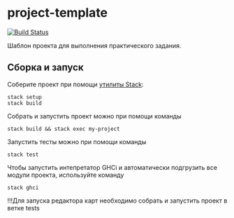 # project-template

[![Build Status](https://travis-ci.org/cmc-haskell-2017/project-template.svg?branch=master)](https://travis-ci.org/cmc-haskell-2017/project-template)

Шаблон проекта для выполнения практического задания.

## Сборка и запуск

Соберите проект при помощи [утилиты Stack](https://www.haskellstack.org):

```
stack setup
stack build
```

Собрать и запустить проект можно при помощи команды

```
stack build && stack exec my-project
```

Запустить тесты можно при помощи команды

```
stack test
```

Чтобы запустить интепретатор GHCi и автоматически подгрузить все модули проекта, используйте команду

```
stack ghci
```
!!!Для запуска редактора карт необходимо собрать и запустить проект в ветке tests
